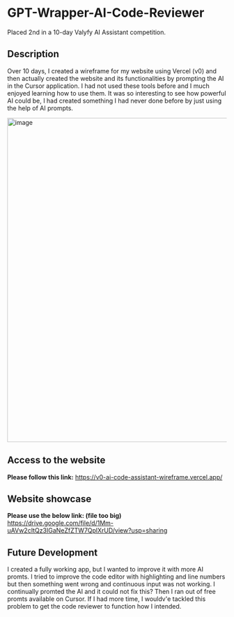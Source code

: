 # GPT-Wrapper-AI-Code-Reviewer

Placed 2nd in a 10-day Valyfy AI Assistant competition.

## Description
Over 10 days, I created a wireframe for my website using Vercel (v0) and then actually created the website and its functionalities by prompting the AI in the Cursor application. I had not used these tools before and I much enjoyed learning how to use them. It was so interesting to see how powerful AI could be, I had created something I had never done before by just using the help of AI prompts.

<img width="1840" height="743" alt="image" src="https://github.com/user-attachments/assets/44a82eaf-a371-4ecc-8948-bf185d70c3d2" />

## Access to the website

**Please follow this link:** https://v0-ai-code-assistant-wireframe.vercel.app/

## Website showcase

**Please use the below link: (file too big)**
https://drive.google.com/file/d/1Mm-uAVw2cItQz3IGaNeZfZTW7QplXrUD/view?usp=sharing

## Future Development
I created a fully working app, but I wanted to improve it with more AI promts. I tried to improve the code editor with highlighting and line numbers but then
something went wrong and continuous input was not working. I continually promted the AI and it could not fix this? Then I ran out of free promts available on Cursor. If I had more time, I wouldv'e tackled this problem to get the code reviewer to function how I intended.


